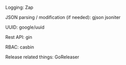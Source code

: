 Logging:
    Zap

JSON parsing / modification (if needed):
    gjson
    jsoniter

UUID:
    google/uuid

Rest API: 
    gin

RBAC:
    casbin

Release related things:
    GoReleaser